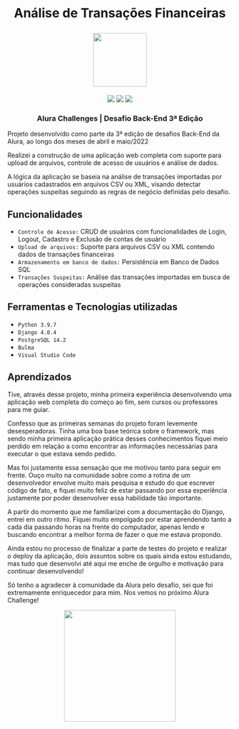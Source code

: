 <h1 align="center">
<p align="center">Análise de Transações Financeiras</p>
<img height=120 src="https://user-images.githubusercontent.com/71675056/168167122-54b0216f-8b87-4672-b201-5ae8be07afba.svg">
</h1>

<div align="center">
<img src="https://img.shields.io/badge/Python-3.9-success?style=flat-square">
<img src="https://img.shields.io/badge/Django-4.0-informational?style=flat-square">
<img src="https://img.shields.io/badge/Status-Em%20Desenvolvimento-brightgreen?style=flat-square">
</div>

<h3>
  <p align="center">Alura Challenges | Desafio Back-End 3ª Edição</p>
</h3>

Projeto desenvolvido como parte da 3ª edição de desafios Back-End da Alura, ao longo dos meses de abril e maio/2022

Realizei a construção de uma aplicação web completa com suporte para upload de arquivos, controle de acesso de usuários e análise de dados.

A lógica da aplicação se baseia na análise de transações importadas por usuários cadastrados em arquivos CSV ou XML, visando detectar operações suspeitas seguindo as regras de negócio definidas pelo desafio.

## Funcionalidades

 - `Controle de Acesso:` CRUD de usuários com funcionalidades de Login, Logout, Cadastro e Exclusão de contas de usuário
 - `Upload de arquivos:` Suporte para arquivos CSV ou XML contendo dados de transações financeiras
 - `Armazenamento em banco de dados:` Persistência em Banco de Dados SQL
 - `Transações Suspeitas:` Análise das transações importadas em busca de operações consideradas suspeitas

## Ferramentas e Tecnologias utilizadas

 - `Python 3.9.7`
 - `Django 4.0.4`
 - `PostgreSQL 14.2`
 - `Bulma`
 - `Visual Studio Code`

## Aprendizados

Tive, através desse projeto, minha primeira experiência desenvolvendo uma aplicação web completa do começo ao fim, sem cursos ou professores para me guiar.

Confesso que as primeiras semanas do projeto foram levemente desesperadoras. Tinha uma boa base teórica sobre o framework, mas sendo minha primeira aplicação prática desses conhecimentos fiquei meio perdido em relação a como encontrar as informações necessárias para executar o que estava sendo pedido.

Mas foi justamente essa sensação que me motivou tanto para seguir em frente. Ouço muito na comunidade sobre como a rotina de um desenvolvedor envolve muito mais pesquisa e estudo do que escrever código de fato, e fiquei muito feliz de estar passando por essa experiência justamente por poder desenvolver essa habilidade tão importante.  

A partir do momento que me familiarizei com a documentação do Django, entrei em outro ritmo. Fiquei muito empolgado por estar aprendendo tanto a cada dia passando horas na frente do computador, apenas lendo e buscando encontrar a melhor forma de fazer o que me estava propondo.

Ainda estou no processo de finalizar a parte de testes do projeto e realizar o deploy da aplicação, dois assuntos sobre os quais ainda estou estudando, mas tudo que desenvolvi até aqui me enche de orgulho e motivação para continuar desenvolvendo!

Só tenho a agradecer à comunidade da Alura pelo desafio, sei que foi extremamente enriquecedor para mim. Nos vemos no próximo Alura Challenge!

<div align="center">
<img width=250 height=250 src="https://user-images.githubusercontent.com/71675056/168167233-f49f2d22-280f-4b94-969c-dfdc5930fccb.png">
</div>
